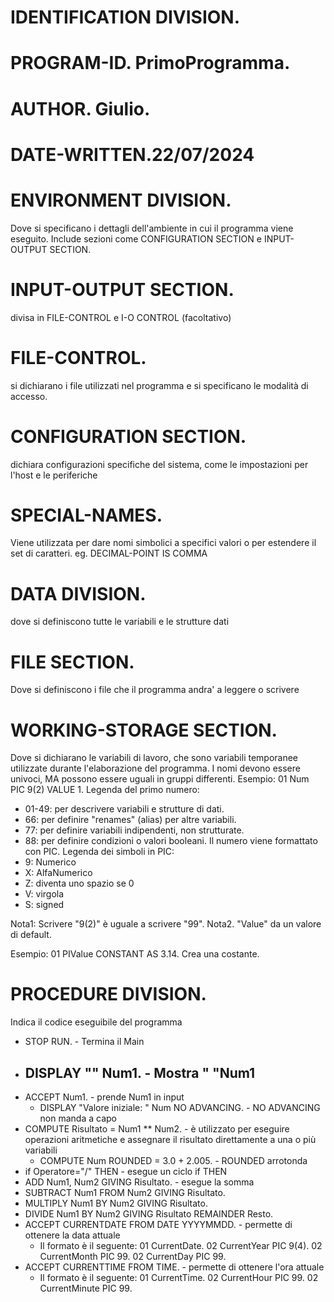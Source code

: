 # IDENTIFICATION DIVISION.
# PROGRAM-ID.       PrimoProgramma.
# AUTHOR.       Giulio.
# DATE-WRITTEN.22/07/2024

# ENVIRONMENT DIVISION.
Dove si specificano i dettagli dell'ambiente in cui il programma viene eseguito. Include sezioni come CONFIGURATION SECTION e INPUT-OUTPUT SECTION.

# INPUT-OUTPUT SECTION.
divisa in FILE-CONTROL e I-O CONTROL (facoltativo)

# FILE-CONTROL.
si dichiarano i file utilizzati nel programma e si specificano le modalità di accesso.

# CONFIGURATION SECTION.
dichiara configurazioni specifiche del sistema, come le impostazioni per l'host e le periferiche

# SPECIAL-NAMES.
Viene utilizzata per dare nomi simbolici a specifici valori o per estendere il set di caratteri. eg. DECIMAL-POINT IS COMMA

# DATA DIVISION.
dove si definiscono tutte le variabili e le strutture dati

# FILE SECTION.
Dove si definiscono i file che il programma andra' a leggere o scrivere

# WORKING-STORAGE SECTION.
Dove si dichiarano le variabili di lavoro, che sono variabili temporanee utilizzate durante l'elaborazione del programma.
I nomi devono essere univoci, MA possono essere uguali in gruppi differenti. 
Esempio: 01 Num       PIC 9(2) VALUE 1.
Legenda del primo numero:
- 01-49: per descrivere variabili e strutture di dati.
- 66: per definire "renames" (alias) per altre variabili.
- 77: per definire variabili indipendenti, non strutturate.
- 88: per definire condizioni o valori booleani.
Il numero viene formattato con PIC. Legenda dei simboli in PIC:
- 9: Numerico
- X: AlfaNumerico
- Z: diventa uno spazio se 0
- V: virgola
- S: signed

Nota1: Scrivere "9(2)" è uguale a scrivere "99".
Nota2. "Value" da un valore di default.

Esempio: 01 PIValue CONSTANT AS 3.14.
Crea una costante.

# PROCEDURE DIVISION.
Indica il codice eseguibile del programma
- STOP RUN.                                             - Termina il Main
- DISPLAY "" Num1.                                      - Mostra " "Num1
  - 
- ACCEPT Num1.                                          - prende Num1 in input
  - DISPLAY "Valore iniziale: " Num NO ADVANCING.       - NO ADVANCING non manda a capo
- COMPUTE Risultato = Num1 ** Num2.                     - è utilizzato per eseguire operazioni aritmetiche e assegnare il risultato direttamente a una o più variabili
  - COMPUTE Num ROUNDED = 3.0 + 2.005.                  - ROUNDED arrotonda
- if Operatore="/" THEN                                 - esegue un ciclo if THEN
- ADD Num1, Num2 GIVING Risultato.                      - esegue la somma
- SUBTRACT Num1 FROM Num2 GIVING Risultato.
- MULTIPLY Num1 BY Num2 GIVING Risultato.
- DIVIDE Num1 BY Num2 GIVING Risultato REMAINDER Resto.
- ACCEPT CURRENTDATE FROM DATE YYYYMMDD.                - permette di ottenere la data attuale
  - Il formato è il seguente:
         01 CurrentDate.
           02 CurrentYear       PIC 9(4).
           02 CurrentMonth       PIC 99.
           02 CurrentDay       PIC 99.
- ACCEPT CURRENTTIME FROM TIME.                         - permette di ottenere l'ora attuale
  - Il formato è il seguente:
       01 CurrentTime.
           02 CurrentHour       PIC 99.
           02 CurrentMinute       PIC 99.